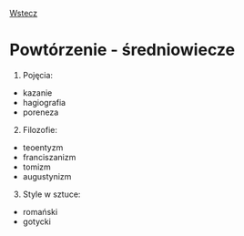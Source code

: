 [Wstecz](../polski.md)

# Powtórzenie - średniowiecze

1. Pojęcia:

-   kazanie
-   hagiografia
-   poreneza

2. Filozofie:

-   teoentyzm
-   franciszanizm
-   tomizm
-   augustynizm

3. Style w sztuce:

-   romański
-   gotycki
